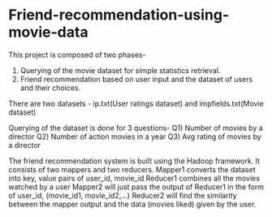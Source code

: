 # Friend-recommendation-using-movie-data

This project is composed of two phases-
1) Querying of the movie dataset for simple statistics retrieval.
2) Friend recommendation based on user input and the dataset of users and their choices.

There are two datasets - ip.txt(User ratings dataset) and impfields.txt(Movie dataset)

Querying of the dataset is done for 3 questions-
Q1) Number of movies by a director
Q2) Number of action movies in a year
Q3) Avg rating of movies by a director

The friend recommendation system is built using the Hadoop framework. It consists of two mappers and two reducers.
Mapper1 converts the dataset into key, value pairs of user_id, movie_id
Reducer1 combines all the movies watched by a user
Mapper2 will just pass the output of Reducer1 in the form of user_id, (movie_id1, movie_id2,...)
Reducer2 will find the similarity between the mapper output and the data (movies liked) given by the user.
